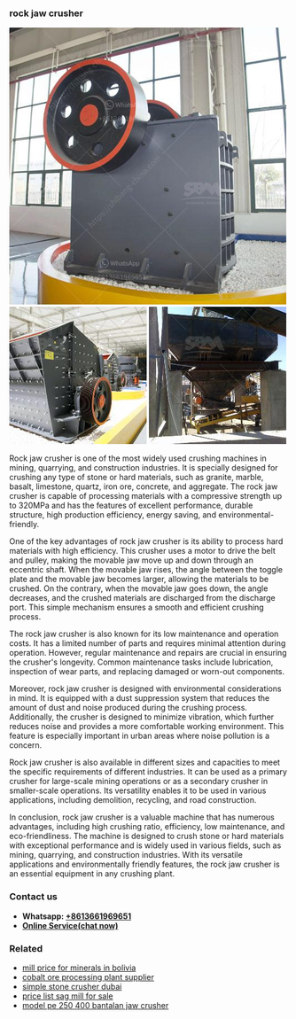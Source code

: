 <h3>rock jaw crusher</h3><img src='1708587278.jpg' alt=''><p>Rock jaw crusher is one of the most widely used crushing machines in mining, quarrying, and construction industries. It is specially designed for crushing any type of stone or hard materials, such as granite, marble, basalt, limestone, quartz, iron ore, concrete, and aggregate. The rock jaw crusher is capable of processing materials with a compressive strength up to 320MPa and has the features of excellent performance, durable structure, high production efficiency, energy saving, and environmental-friendly.</p><p>One of the key advantages of rock jaw crusher is its ability to process hard materials with high efficiency. This crusher uses a motor to drive the belt and pulley, making the movable jaw move up and down through an eccentric shaft. When the movable jaw rises, the angle between the toggle plate and the movable jaw becomes larger, allowing the materials to be crushed. On the contrary, when the movable jaw goes down, the angle decreases, and the crushed materials are discharged from the discharge port. This simple mechanism ensures a smooth and efficient crushing process.</p><p>The rock jaw crusher is also known for its low maintenance and operation costs. It has a limited number of parts and requires minimal attention during operation. However, regular maintenance and repairs are crucial in ensuring the crusher's longevity. Common maintenance tasks include lubrication, inspection of wear parts, and replacing damaged or worn-out components.</p><p>Moreover, rock jaw crusher is designed with environmental considerations in mind. It is equipped with a dust suppression system that reduces the amount of dust and noise produced during the crushing process. Additionally, the crusher is designed to minimize vibration, which further reduces noise and provides a more comfortable working environment. This feature is especially important in urban areas where noise pollution is a concern.</p><p>Rock jaw crusher is also available in different sizes and capacities to meet the specific requirements of different industries. It can be used as a primary crusher for large-scale mining operations or as a secondary crusher in smaller-scale operations. Its versatility enables it to be used in various applications, including demolition, recycling, and road construction.</p><p>In conclusion, rock jaw crusher is a valuable machine that has numerous advantages, including high crushing ratio, efficiency, low maintenance, and eco-friendliness. The machine is designed to crush stone or hard materials with exceptional performance and is widely used in various fields, such as mining, quarrying, and construction industries. With its versatile applications and environmentally friendly features, the rock jaw crusher is an essential equipment in any crushing plant.</p><h3>Contact us</h3><ul><li><strong>Whatsapp:&nbsp;<a href="https://wa.me/8613661969651">+8613661969651</a></strong></li><li><a href="https://swt.shibang-china.com/?git&amp;zhl&amp;rock jaw crusher"><strong>Online Service(chat now)</strong></a></li></ul><h3>Related</h3><ul><li><a href='mill price for minerals in bolivia.md'>mill price for minerals in bolivia</a></li><li><a href='cobalt ore processing plant supplier.md'>cobalt ore processing plant supplier</a></li><li><a href='simple stone crusher dubai.md'>simple stone crusher dubai</a></li><li><a href='price list sag mill for sale.md'>price list sag mill for sale</a></li><li><a href='model pe 250 400 bantalan jaw crusher.md'>model pe 250 400 bantalan jaw crusher</a></li></ul>